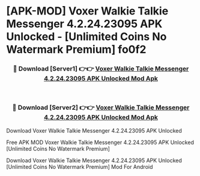 # [APK-MOD] Voxer Walkie Talkie Messenger 4.2.24.23095 APK Unlocked - [Unlimited Coins No Watermark Premium] fo0f2



<div align="center">
<h3>🔴 Download [Server1] 👉👉 <a href="https://momento.my/?title=Voxer_Walkie_Talkie_Messenger_4.2.24.23095_APK_Unlocked">Voxer Walkie Talkie Messenger 4.2.24.23095 APK Unlocked Mod Apk</a></h3><br>

<h3>🔴 Download [Server2] 👉👉 <a href="https://momento.my/?title=Voxer_Walkie_Talkie_Messenger_4.2.24.23095_APK_Unlocked">Voxer Walkie Talkie Messenger 4.2.24.23095 APK Unlocked Mod Apk</a></h3>
</div>



Download Voxer Walkie Talkie Messenger 4.2.24.23095 APK Unlocked 

Free APK MOD Voxer Walkie Talkie Messenger 4.2.24.23095 APK Unlocked [Unlimited Coins No Watermark Premium]

Download Voxer Walkie Talkie Messenger 4.2.24.23095 APK Unlocked [Unlimited Coins No Watermark Premium] Mod For Android
